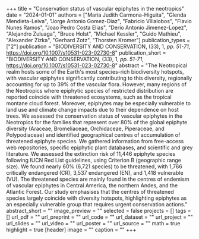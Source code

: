 +++
title = "Conservation status of vascular epiphytes in the neotropics"
date = "2024-01-01"
authors = ["Maria Judith Carmona-Higuita", "Glenda Mendieta-Leiva", "Jorge Antonio Gomez-Diaz", "Fabricio Villalobos", "Flavio Nunes Ramos", "Joao Pedro Costa Elias", "Derio Antonio Jimenez-Lopez", "Alejandro Zuluaga", "Bruce Holst", "Michael Kessler", "Guido Mathieu", "Alexander Zizka", "Gerhard Zotz", "Thorsten Kromer"]
publication_types = ["2"]
publication = "BIODIVERSITY AND CONSERVATION, (33), 1, _pp. 51-71_, https://doi.org/10.1007/s10531-023-02730-8"
publication_short = "BIODIVERSITY AND CONSERVATION, (33), 1, _pp. 51-71_, https://doi.org/10.1007/s10531-023-02730-8"
abstract = "The Neotropical realm hosts some of the Earth's most species-rich biodiversity hotspots, with vascular epiphytes significantly contributing to this diversity, regionally accounting for up to 39\% of the vascular flora. However, many regions of the Neotropics where epiphytic species of restricted distribution are reported coincide with threatened ecosystems, such as the tropical montane cloud forest. Moreover, epiphytes may be especially vulnerable to land use and climate change impacts due to their dependence on host trees. We assessed the conservation status of vascular epiphytes in the Neotropics for the families that represent over 80\% of the global epiphyte diversity (Araceae, Bromeliaceae, Orchidaceae, Piperaceae, and Polypodiaceae) and identified geographical centres of accumulation of threatened epiphyte species. We gathered information from free-access web repositories, specific epiphytic plant databases, and scientific and grey literature. We assessed the extinction risk of 11,446 epiphyte species following IUCN Red List guidelines, using Criterion B (geographic range size). We found nearly 60\% (6,721 species) to be threatened, with 1,766 critically endangered (CR), 3,537 endangered (EN), and 1,418 vulnerable (VU). The threatened species are mainly found in the centres of endemism of vascular epiphytes in Central America, the northern Andes, and the Atlantic Forest. Our study emphasises that the centres of threatened species largely coincide with diversity hotspots, highlighting epiphytes as an especially vulnerable group that requires urgent conservation actions."
abstract_short = ""
image_preview = ""
selected = false
projects = []
tags = []
url_pdf = ""
url_preprint = ""
url_code = ""
url_dataset = ""
url_project = ""
url_slides = ""
url_video = ""
url_poster = ""
url_source = ""
math = true
highlight = true
[header]
image = ""
caption = ""
+++
